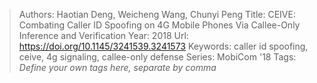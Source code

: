 > Authors: Haotian Deng, Weicheng Wang, Chunyi Peng
> Title: CEIVE: Combating Caller ID Spoofing on 4G Mobile Phones Via Callee-Only Inference and Verification
> Year: 2018
> Url: https://doi.org/10.1145/3241539.3241573
> Keywords: caller id spoofing, ceive, 4g signaling, callee-only defense
> Series: MobiCom '18
> Tags: *Define your own tags here, separate by comma*